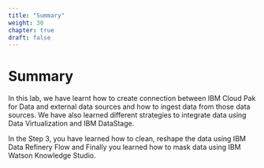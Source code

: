 ```yaml
---
title: "Summary"
weight: 30
chapter: true
draft: false
---
```


# Summary

In this lab, we have learnt how to create connection between IBM Cloud Pak for Data and external data sources and how to ingest data from those data sources. We have also learned different strategies to integrate data using Data Virtualization and IBM DataStage.

In the Step 3, you have learned how to clean, reshape the data using IBM Data Refinery Flow and Finally you learned how to mask data using IBM Watson Knowledge Studio.
